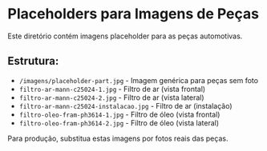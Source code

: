 # Placeholders para Imagens de Peças

Este diretório contém imagens placeholder para as peças automotivas.

## Estrutura:
- `/imagens/placeholder-part.jpg` - Imagem genérica para peças sem foto
- `filtro-ar-mann-c25024-1.jpg` - Filtro de ar (vista frontal)
- `filtro-ar-mann-c25024-2.jpg` - Filtro de ar (vista lateral)
- `filtro-ar-mann-c25024-instalacao.jpg` - Filtro de ar (instalação)
- `filtro-oleo-fram-ph3614-1.jpg` - Filtro de óleo (vista frontal)
- `filtro-oleo-fram-ph3614-2.jpg` - Filtro de óleo (vista lateral)

Para produção, substitua estas imagens por fotos reais das peças.
